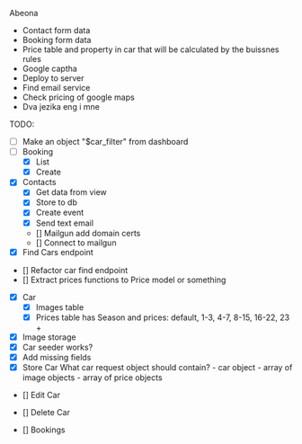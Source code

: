 Abeona

- Contact form data
- Booking form data
- Price table and property in car that will be calculated by the buissnes rules
- Google captha
- Deploy to server
- Find email service
- Check pricing of google maps
- Dva jezika eng i mne

TODO:
- [ ] Make an object "$car_filter" from dashboard 
- [ ] Booking
    - [x] List
    - [X] Create
- [x] Contacts
    - [x] Get data from view
    - [x] Store to db
    - [x] Create event
    - [x] Send text email
    - [] Mailgun add domain certs
    - [] Connect to mailgun
- [x] Find Cars endpoint
- [] Refactor car find endpoint
- [] Extract prices functions to Price model or something

- [x] Car 
    - [x] Images table
    - [x] Prices table
        has Season and prices: default, 1-3, 4-7, 8-15, 16-22, 23 +
- [x] Image storage
- [x] Car seeder works?
- [x] Add missing fields
- [x] Store Car
    What car request object should contain?
        - car object
        - array of image objects
        - array of price objects

- [] Edit Car
- [] Delete Car

- [] Bookings
